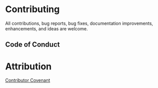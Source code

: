 # Contributing
All contributions, bug reports, bug fixes, documentation improvements, enhancements, and ideas are welcome.

## Code of Conduct
# Attribution
[Contributor Covenant](https://www.contributor-covenant.org/)
